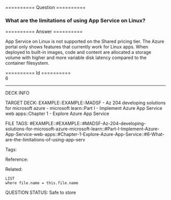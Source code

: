 ========== Question ==========  

### What are the limitations of using App Service on Linux?  

========== Answer ==========  

App Service on Linux is not supported on the Shared pricing tier. The Azure
portal only shows features that currently work for Linux apps. When deployed to
built-in images, code and content are allocated a storage volume with higher and
more variable disk latency compared to the container filesystem.

========== Id ==========  
6

---

DECK INFO

TARGET DECK: EXAMPLE::EXAMPLE::MADSF - Az 204 developing solutions for microsoft azure - microsoft learn::Part I - Implement Azure App Service web apps::Chapter 1 - Explore Azure App Service

FILE TAGS: #EXAMPLE::#EXAMPLE::#MADSF-Az-204-developing-solutions-for-microsoft-azure-microsoft-learn::#Part-I-Implement-Azure-App-Service-web-apps::#Chapter-1-Explore-Azure-App-Service::#6-What-are-the-limitations-of-using-app-serv

Tags:

Reference:

Related:

```dataview
LIST
where file.name = this.file.name
```
QUESTION STATUS: Safe to store
